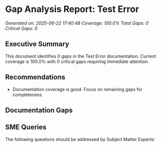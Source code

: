 # Gap Analysis Report: Test Error

*Generated on: 2025-06-22 17:40:48*
*Coverage: 100.0%*
*Total Gaps: 0*
*Critical Gaps: 0*

## Executive Summary

This document identifies 0 gaps in the Test Error documentation.
Current coverage is 100.0% with 0 critical gaps requiring immediate attention.

## Recommendations

- Documentation coverage is good. Focus on remaining gaps for completeness.

## Documentation Gaps

## SME Queries

The following questions should be addressed by Subject Matter Experts:
